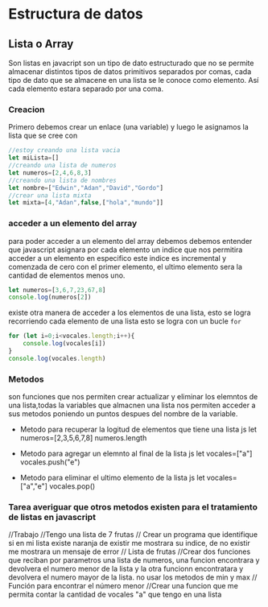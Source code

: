 # Estructura de datos
## Lista o Array
Son listas en javacript son un tipo de dato estructurado que no se permite almacenar distintos tipos de datos primitivos separados por comas, cada tipo de dato que se almacene en una lista se le conoce como elemento.
Así cada elemento estara separado por una coma.
### Creacion
Primero debemos crear un enlace (una variable) y luego le asignamos la lista que se cree con 

```javascript
//estoy creando una lista vacia
let miLista=[]
//creando una lista de numeros
let numeros=[2,4,6,8,3]
//creando una lista de nombres
let nombre=["Edwin","Adan","David","Gordo"]
//crear una lista mixta
let mixta=[4,"Adan",false,["hola","mundo"]]
```
### acceder a un elemento del array
para poder acceder a un elemento del array debemos debemos entender que javascript asignara por cada elemento un indice que nos permitira acceder a un elemento en especifico este indice es incremental y comenzada de cero con el primer elemento, el ultimo elemento sera la cantidad de elementos menos uno.
```javascript
let numeros=[3,6,7,23,67,8]
console.log(numeros[2])
```
existe otra manera de acceder a los elementos de una lista, esto se logra recorriendo cada elemento de una lista esto se logra con un bucle `for`
```javascript
for (let i=0;i<vocales.length;i++){
    console.log(vocales[i])
}
console.log(vocales.length)
```
### Metodos
son funciones que nos permiten crear actualizar y eliminar los elemntos de una lista,todas la variables que almacnen una lista nos permiten  acceder a sus metodos poniendo un puntos despues del nombre de la variable.
- Metodo para recuperar la logitud de elementos que tiene una lista
  js
  let numeros=[2,3,5,6,7,8]
  numeros.length
  
- Metodo para agregar un elemnto al final de la lista
  js
  let vocales=["a"]
  vocales.push("e")
  
- Metodo para eliminar el ultimo elemento de la lista
  js
  let vocales=["a","e"]
  vocales.pop()

### Tarea averiguar que otros metodos existen para el tratamiento  de listas en javascript
//Trabajo
//Tengo una lista de 7 frutas
// Crear un programa que identifique si en mi lista existe naranja de existir me mostrara su indice, de no existir me mostrara un mensaje de error
// Lista de frutas
//Crear dos funciones que reciban por parametros una lista de numeros, una funcion encontrara y devolvera el numero menor de la lista y la otra funcionn encontratara y devolvera el numero mayor de la lista. no usar los metodos de min y max
// Función para encontrar el número menor
//Crear una funcion que me permita contar la cantidad de vocales "a" que tengo en una lista